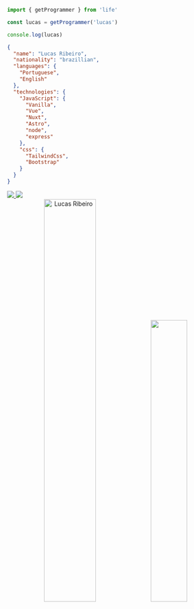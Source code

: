 
```js
import { getProgrammer } from 'life'

const lucas = getProgrammer('lucas')

console.log(lucas)
```

```json
{
  "name": "Lucas Ribeiro",
  "nationality": "brazillian",
  "languages": {
    "Portuguese",
    "English"
  },
  "technologies": {
    "JavaScript": {
      "Vanilla",
      "Vue",
      "Nuxt",
      "Astro",
      "node",
      "express"
    },
    "css": {
      "TailwindCss",
      "Bootstrap"
    }
  }
}
```

<div>
  <a href="mailto:lucas.ribeiro711@gmail.com" target="_blank">
    <img src="https://img.shields.io/badge/Gmail-D14836?style=for-the-badge&logo=gmail&logoColor=white">
  </a>
  <a href="https:/https://www.linkedin.com/in/lucasribeirolr/" target="_blank">
    <img src="https://img.shields.io/badge/LinkedIn-0077B5?style=for-the-badge&logo=linkedin&logoColor=white">
  </a>                                                                                                         
</div>

<div align="center">
  <img width="49%" height="auto" src="https://github-readme-streak-stats.herokuapp.com/?user=lukinhas711&theme=gotham&hide_border=true&stroke=0000&background=0D1117&ring=00bfbf&fire=00bfbf&currStreakLabel=00bfbf" alt="Lucas Ribeiro" />
  <img width="41%" height="auto" src="https://github-readme-stats-e9ja156fz-lukinhas711.vercel.app/api/top-langs/?username=lukinhas711&layout=compact&theme=gotham" />
</div>
